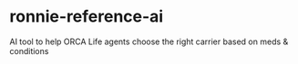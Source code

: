 # ronnie-reference-ai
AI tool to help ORCA Life agents choose the right carrier based on meds &amp; conditions
